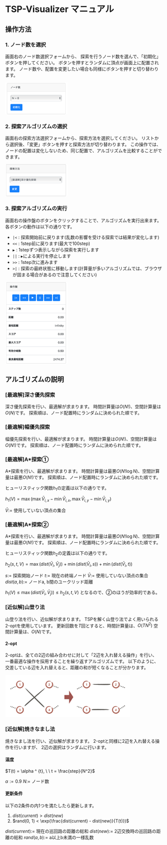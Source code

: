 # TSP-Visualizer マニュアル

## 操作方法

### 1. ノード数を選択
画面右のノード数選択フォームから、
探索を行うノード数を選んで、「初期化」ボタンを押してください。
ボタンを押すとランダムに頂点が画面上に配置されます。
ノード数や、配置を変更したい場合も同様にボタンを押すと切り替わります。

<img src="./img/choose_num_of_nodes.png" width=200px>


### 2. 探索アルゴリズムの選択
画面右の探索方法選択フォームから、探索方法を選択してください。
リストから選択後、「変更」ボタンを押すと探索方法が切り替わります。
この操作では、ノードの配置は変化しないため、同じ配置で、アルゴリズムを比較することができます。

<img src="./img/choose_algorithm.png" width=200px>

### 3. 探索アルゴリズムの実行

画面右の操作盤のボタンをクリックすることで、アルゴリズムを実行出来ます。
各ボタンの動作は以下の通りです。

- `|<` : 探索開始前に戻ります(乱数の影響を受ける探索では結果が変化します)
- `<<` : 1step前に戻ります(最大で100step)
- `▶` : 1stepずつ表示しながら探索を実行します
- `||` : `▶`による実行を停止します
- `>>` : 1step次に進みます
- `>|` : 探索の最終状態に移動します(計算量が多いアルゴリズムでは、ブラウザが固まる場合があるので注意してください)

<img src="./img/control_panel.png" width=200px>

## アルゴリズムの説明

### [最適解]深さ優先探索
深さ優先探索を行い、最適解が求まります。
時間計算量は$O(N!)$、空間計算量は$O(N)$です。
探索順は、ノード配置時にランダムに決められた順です。

### [最適解]幅優先探索
幅優先探索を行い、最適解が求まります。
時間計算量は$O(N!)$、空間計算量は$O(N!)$です。
探索順は、ノード配置時にランダムに決められた順です。

### [最適解]A\*探索①
A\*探索を行い、最適解が求まります。
時間計算量は最悪$O(N! \log N)$、空間計算量は最悪$O(N!)$です。
探索順は、ノード配置時にランダムに決められた順です。

ヒューリスティック関数$h_1$の定義は以下の通りです。

$h_1(V) = \max( \max \bar V_{i,x} - \min \bar V_{i,x}, \max \bar V_{i,y} - \min \bar V_{i,y})$

$\bar V :=$ 使用していない頂点の集合


### [最適解]A\*探索②
A\*探索を行い、最適解が求まります。
時間計算量は最悪$O(N! \log N)$、空間計算量は最悪$O(N!)$です。
探索順は、ノード配置時にランダムに決められた順です。

ヒューリスティック関数$h_2$の定義は以下の通りです。

$h_2(s, t, V) = \max( dist(\bar V_i, \bar V_j) ) + \min ( dist(\bar V_i, s) ) + \min (dist(\bar V_i, t))$

$s :=$ 探索開始ノード
$t :=$ 現在の終端ノード
$\bar V :=$ 使用していない頂点の集合
$dist(a, b) :=$ ノードa, b間のユークリッド距離

$h_1(V) \le \max( dist(\bar V_i, \bar V_j) ) \le h_2(s,t,V)$
となるので、②のほうが効率的である。


### [近似解]山登り法
山登り法を行い、近似解が求まります。
TSPを解く山登り法でよく用いられる2-optを使用しています。
更新回数を$T$回とすると、時間計算量は、$O(T N^2)$ 空間計算量は、$O(N)$です。

#### 2-opt
2-optは、全ての2辺の組み合わせに対して「2辺を入れ替える操作」を行い、
一番最適な操作を採用することを繰り返すアルゴリズムです。
以下のように、交差している辺を入れ替えると、距離の和が短くなることが分かります。

<img src="./img/2-opt.png" width=400px>

### [近似解]焼きなまし法
焼きなまし法を行い、近似解が求まります。
2-optと同様に2辺を入れ替える操作を行いますが、
2辺の選択はランダムに行います。

#### 温度
$T(t) = \alpha ^ {t}, \ \ t = \frac{step}{N^2}$

$\alpha := 0.9$
$N :=$ ノード数

#### 更新条件
以下の2条件の内1つを満たしたら更新します。

1. $dist(current) > dist(new)$
2. $rand(0, 1) < \exp(\frac{dist(current) - dist(new)}{T(t)})$

$dist(current) :=$ 現在の巡回路の距離の総和
$dist(new) :=$ 2辺交換時の巡回路の距離の総和
$rand(a, b) :=$ a以上b未満の一様乱数



